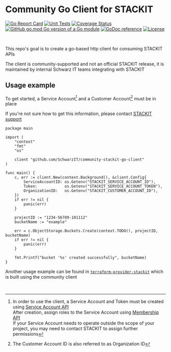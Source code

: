 # Community Go Client for STACKIT

[![Go Report Card](https://goreportcard.com/badge/github.com/SchwarzIT/community-stackit-go-client)](https://goreportcard.com/report/github.com/SchwarzIT/community-stackit-go-client) [![Unit Tests](https://github.com/SchwarzIT/community-stackit-go-client/actions/workflows/tests.yml/badge.svg)](https://github.com/SchwarzIT/community-stackit-go-client/actions/workflows/tests.yml) [![Coverage Status](https://coveralls.io/repos/github/SchwarzIT/community-stackit-go-client/badge.svg?branch=main)](https://coveralls.io/github/SchwarzIT/community-stackit-go-client?branch=main) [![GitHub go.mod Go version of a Go module](https://img.shields.io/github/go-mod/go-version/gomods/athens.svg)](https://github.com/gomods/athens) [![GoDoc reference](https://img.shields.io/badge/godoc-reference-blue.svg)](https://pkg.go.dev/github.com/SchwarzIT/community-stackit-go-client) [![License](https://img.shields.io/badge/License-Apache_2.0-lightgray.svg)](https://opensource.org/licenses/Apache-2.0)

<br />

This repo's goal is to create a go-based http client for consuming STACKIT APIs

The client is community-supported and not an official STACKIT release, it is maintained by internal Schwarz IT teams integrating with STACKIT


## Usage example

To get started, a Service Account[^1] and a Customer Account[^2] must be in place

If you're not sure how to get this information, please contact [STACKIT support](https://support.stackit.cloud)

```
package main

import (
	"context"
	"fmt"
	"os"

	client "github.com/SchwarzIT/community-stackit-go-client"
)

func main() {
	c, err := client.New(context.Background(), &client.Config{
		ServiceAccountID: os.Getenv("STACKIT_SERVICE_ACCOUNT_ID"), 
		Token:            os.Getenv("STACKIT_SERVICE_ACCOUNT_TOKEN"),
		OrganizationID:   os.Getenv("STACKIT_CUSTOMER_ACCOUNT_ID"), 
	})
	if err != nil {
		panic(err)
	}

	projectID := "1234-56789-101112"
	bucketName := "example"

	err = c.ObjectStorage.Buckets.Create(context.TODO(), projectID, bucketName)
	if err != nil {
		panic(err)
	}

	fmt.Printf("bucket '%s' created successfully", bucketName)
}

```

Another usage example can be found in [`terraform-provider-stackit`](https://github.com/SchwarzIT/terraform-provider-stackit) which is built using the community client

[^1]: In order to use the client, a Service Account and Token must be created using [Service Account API](https://api.stackit.schwarz/service-account/openapi.v1.html#operation/post-projects-projectId-service-accounts-v2)<br />
After creation, assign roles to the Service Account using [Membership API](https://api.stackit.schwarz/membership-service/openapi.v1.html#operation/post-organizations-organizationId-projects-projectId-roles-roleName-service-accounts)<br />
If your Service Account needs to operate outside the scope of your project, you may need to contact STACKIT to assign further permissions

<br />

[^2]: The Customer Account ID is also referred to as Organization ID
